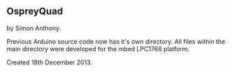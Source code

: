 OspreyQuad
------------------------------
by Simon Anthony.

Previous Arduino source code now has it's own directory. All files within the main directory were developed for the mbed LPC1768 platform.

Created 18th December 2013.
